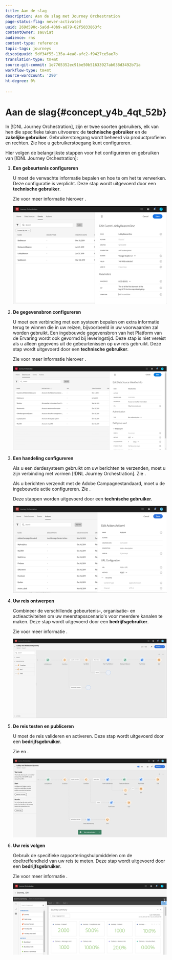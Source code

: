 ```yaml
---
title: Aan de slag
description: Aan de slag met Journey Orchestration
page-status-flag: never-activated
uuid: 269d590c-5a6d-40b9-a879-02f5033863fc
contentOwner: sauviat
audience: rns
content-type: reference
topic-tags: journeys
discoiquuid: 5df34f55-135a-4ea8-afc2-f9427ce5ae7b
translation-type: tm+mt
source-git-commit: 1e7765352ec91be50b51633927ab038d3492b71a
workflow-type: tm+mt
source-wordcount: '290'
ht-degree: 0%

---
```



# Aan de slag{#concept_y4b_4qt_52b}

In [!DNL Journey Orchestration], zijn er twee soorten gebruikers, elk van hen die specifieke taken uitvoeren: de **technische gebruiker** en de **zakelijke gebruiker**. Gebruikerstoegang wordt beheerd via productprofielen en rechten. Zie [](../about/access-management.md) hoe u gebruikerstoegang kunt configureren.

Hier volgen de belangrijkste stappen voor het configureren en gebruiken van [!DNL Journey Orchestration]:

1. **Een gebeurtenis configureren**

   U moet de verwachte informatie bepalen en hoe te om het te verwerken. Deze configuratie is verplicht. Deze stap wordt uitgevoerd door een **technische gebruiker**.

   Zie voor meer informatie hierover [](../event/about-events.md).

   ![](../assets/journey7.png)

1. **De gegevensbron configureren**

   U moet een verbinding met een systeem bepalen om extra informatie terug te winnen die in uw reizen, bijvoorbeeld in uw voorwaarden zal worden gebruikt. Een ingebouwde gegevensbron van het Platform van de Ervaring wordt ook gevormd bij leveringstijd. Deze stap is niet vereist als u alleen gegevens uit de gebeurtenissen op uw reis gebruikt. Deze stap wordt uitgevoerd door een **technische gebruiker**.

   Zie voor meer informatie hierover [](../datasource/about-data-sources.md).

   ![](../assets/journey22.png)

1. **Een handeling configureren**

   Als u een derdesysteem gebruikt om uw berichten te verzenden, moet u zijn verbinding met vormen [!DNL Journey Orchestration]. Zie [](../action/about-custom-action-configuration.md).

   Als u berichten verzendt met de Adobe Campagnestandaard, moet u de ingebouwde actie configureren. Zie [](../action/working-with-adobe-campaign.md).

   Deze stappen worden uitgevoerd door een **technische gebruiker**.

   ![](../assets/custom2.png)

1. **Uw reis ontwerpen**

   Combineer de verschillende gebeurtenis-, organisatie- en actieactiviteiten om uw meerstapsscenario&#39;s voor meerdere kanalen te maken. Deze stap wordt uitgevoerd door een **bedrijfsgebruiker**.

   Zie voor meer informatie [](../building-journeys/journey.md).

   ![](../assets/journeyuc2_24.png)

1. **De reis testen en publiceren**

   U moet de reis valideren en activeren. Deze stap wordt uitgevoerd door een **bedrijfsgebruiker**.

   Zie [](../building-journeys/testing-the-journey.md) en [](../building-journeys/publishing-the-journey.md).

   ![](../assets/journeyuc2_32bis.png)

1. **Uw reis volgen**

   Gebruik de specifieke rapporteringshulpmiddelen om de doeltreffendheid van uw reis te meten. Deze stap wordt uitgevoerd door een **bedrijfsgebruiker**.

   Zie voor meer informatie [](../reporting/about-journey-reports.md).

   ![](../assets/dynamic_report_journey_12.png)

